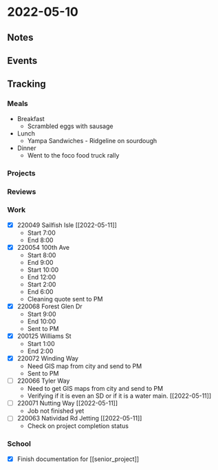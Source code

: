 # 2022-05-10
## Notes

## Events

## Tracking
### Meals
- Breakfast
	- Scrambled eggs with sausage
- Lunch
	- Yampa Sandwiches - Ridgeline on sourdough
- Dinner
	- Went to the foco food truck rally

### Projects

### Reviews

### Work
- [x] 220049 Sailfish Isle [[2022-05-11]]
	- Start 7:00
	- End 8:00
- [x] 220054 100th Ave
	- Start 8:00
	- End 9:00
	- Start 10:00
	- End 12:00
	- Start 2:00
	- End 6:00
	- Cleaning quote sent to PM
- [x] 220068 Forest Glen Dr
	- Start 9:00
	- End 10:00
	- Sent to PM
- [x] 200125 Williams St
	- Start 1:00
	- End 2:00
- [x] 220072 Winding Way
	- Need GIS map from city and send to PM
	- Sent to PM
- [ ] 220066 Tyler Way
	- Need to get GIS maps from city and send to PM
	- Verifying if it is even an SD or if it is a water main. [[2022-05-11]]
- [ ] 220071 Nutting Way [[2022-05-11]]
	- Job not finished yet
- [ ] 220063 Natividad Rd Jetting [[2022-05-11]]
	- Check on project completion status

### School
- [x] Finish documentation for [[senior_project]]
